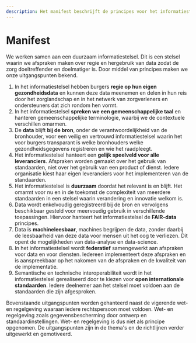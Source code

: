 ```yaml
---
description: Het manifest beschrijft de principes voor het informatiestelsel in de zorg.
---
```


# Manifest

We werken samen aan een duurzaam informatiestelsel. Dit is een stelsel waarin we afspraken maken over regie en hergebruik van data zodat de zorg doeltreffender en doelmatiger is. Door middel van principes maken we onze uitgangspunten bekend. 

1. In het informatiestelsel hebben burgers **regie op hun eigen gezondheidsdata** en kunnen deze data meenemen en delen in hun reis door het zorglandschap en in het netwerk van zorgverleners en ondersteuners dat zich rondom hen vormt.
2. In het informatiestelsel **spreken we een gemeenschappelijke taal** en hanteren gemeenschappelijke terminologie, waarbij we de contextuele verschillen omarmen.
3. De **data** blijft **bij de bron**, onder de verantwoordelijkheid van de bronhouder, voor een veilig en vertrouwd informatiestelsel waarin het voor burgers transparant is welke bronhouders welke gezondheidsgegevens registreren en wie het raadpleegt. 
4. Het informatiestelsel hanteert een **gelijk speelveld voor alle leveranciers**. Afspraken worden gemaakt over het gebruik van standaarden, niet over het gebruik van een product of dienst. Iedere organisatie kiest haar eigen leveranciers voor het implementeren van de standaarden. 
5. Het informatiestelsel is **duurzaam** doordat het relevant is en blijft. Het omarmt voor nu en in de toekomst de complexiteit van meerdere standaarden in een stelsel waarin verandering en innovatie welkom is. 
6. Data wordt enkelvoudig geregistreerd bij de bron en vervolgens beschikbaar gesteld voor meervoudig gebruik in verschillende toepassingen. Hiervoor hanteert het informatiestelsel de **FAIR-data** principes.
7. Data is **machineleesbaar**, machines begrijpen de data, zonder daarbij de leesbaarheid van deze data voor mensen uit het oog te verliezen. Dit opent de mogelijkheden van data-analyse en data-science.
8. In het informatiestelsel wordt **federatief** samengewerkt aan afspraken voor data en voor diensten. Iedereen implementeert deze afspraken en is aanspreekbaar op het nakomen van de afspraken en de kwaliteit van de implementatie. 
9. Semantische en technische interoperabiliteit wordt in het informatiestelsel gerealiseerd door te kiezen voor **open internationale standaarden**. Iedere deelnemer aan het stelsel moet voldoen aan de standaarden die zijn afgesproken.

Bovenstaande uitgangspunten worden gehanteerd naast de vigerende wet- en regelgeving waaraan iedere rechtspersoon moet voldoen. Wet- en regelgeving zoals gegevensbescherming door ontwerp en standaardinstellingen. Wet- en regelgeving is dus niet als principe opgenomen. De uitgangspunten zijn in de thema's en de richtlijnen verder uitgewerkt en gemotiveerd.

